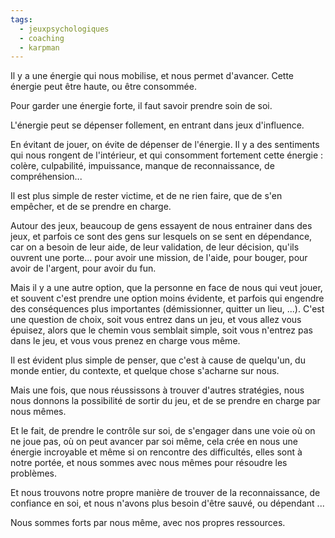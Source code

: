 ```yaml
---
tags:
  - jeuxpsychologiques
  - coaching
  - karpman
---
```

Il y a une énergie qui nous mobilise, et nous permet d'avancer. Cette énergie peut être haute, ou être consommée.

Pour garder une énergie forte, il faut savoir prendre soin de soi.

L'énergie peut se dépenser follement, en entrant dans jeux d'influence.

En évitant de jouer, on évite de dépenser de l'énergie. Il y a des sentiments qui nous rongent de l'intérieur, et qui consomment fortement cette énergie : colère, culpabilité, impuissance, manque de reconnaissance, de compréhension...

Il est plus simple de rester victime, et de ne rien faire, que de s'en empêcher, et de se prendre en charge.

Autour des jeux, beaucoup de gens essayent de nous entrainer dans des jeux, et parfois ce sont des gens sur lesquels on se sent en dépendance, car on a besoin de leur aide, de leur validation, de leur décision, qu'ils ouvrent une porte... pour avoir une mission, de l'aide, pour bouger, pour avoir de l'argent, pour avoir du fun.

Mais il y a une autre option, que la personne en face de nous qui veut jouer, et souvent c'est prendre une option moins évidente, et parfois qui engendre des conséquences plus importantes (démissionner, quitter un lieu, ...). C'est une question de choix, soit vous entrez dans un jeu, et vous allez vous épuisez, alors que le chemin vous semblait simple, soit vous n'entrez pas dans le jeu, et vous vous prenez en charge vous même.

Il est évident plus simple de penser, que c'est à cause de quelqu'un, du monde entier, du contexte, et quelque chose s'acharne sur nous.

Mais une fois, que nous réussissons à trouver d'autres stratégies, nous nous donnons la possibilité de sortir du jeu, et de se prendre en charge par nous mêmes.

Et le fait, de prendre le contrôle sur soi, de s'engager dans une voie où on ne joue pas, où on peut avancer par soi même, cela crée en nous une énergie incroyable et même si on rencontre des difficultés, elles sont à notre portée, et nous sommes avec nous mêmes pour résoudre les problèmes.

Et nous trouvons notre propre manière de trouver de la reconnaissance, de confiance en soi, et nous n'avons plus besoin d'être sauvé, ou dépendant ...

Nous sommes forts par nous même, avec nos propres ressources.